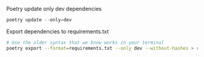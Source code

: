 

Poetry update only dev dependencies

```powershell
poetry update --only=dev 
```

Export dependencies to requirements.txt

```bash
# Use the older syntax that we know works in your terminal
poetry export --format=requirements.txt --only dev --without-hashes > requirements-dev.txt
```